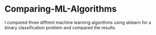 # Comparing-ML-Algorithms
I compared three diffrent machine learning algorithms using sklearn for a binary classification problem and compared the results.
